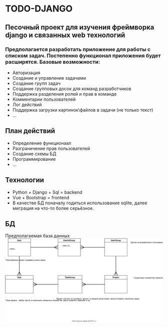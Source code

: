 # TODO-DJANGO
## Песочный проект для изучения фреймворка django и связанных web технологий

### Предполагается разработать приложение для работы с списком задач. Постепенно функционал приложения будет расширятся. Базовые возможности:
* Авторизация
* Создание и управление задачами
* Создание групп задач
* Создание групповых досок для команд разработчиков
* Поддержка разделения ролей и прав в команде
* Комментарии пользователей
* Лог действий
* Поддержка загрузки картинок\файлов в задачи (не только текст)
* ...
## План действий
* Определение функционаал
* Разграничение прав пользователей
* Создание схемы БД
* Программирование
* ...
## Технологии
* Python + Django + Sql = backend
* Vue + Bootstrap = frontend
* В качестве БД поначалу годиться использование sqlite, далее миграция на что-то более серьёзное. 

## БД
Предполагаемая база данных \
![1](docs/todo-django-db.svg)

